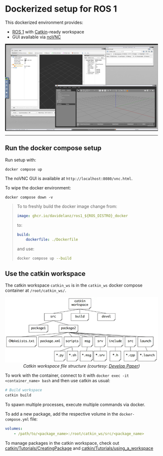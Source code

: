 # Dockerized setup for ROS 1

This dockerized environment provides:
- [ROS 1](https://www.ros.org/) with [Catkin](https://wiki.ros.org/catkin/)-ready workspace
- GUI available via [noVNC](https://novnc.com/)

<img width=600 align=center alt="noVNC preview" src=".readme_assets/preview_noVNC.jpg">

---

## Run the docker compose setup

Run setup with:
```
docker compose up
```

The noVNC GUI is available at `http://localhost:8080/vnc.html`.

To wipe the docker environment:
```
docker compose down -v
```

> To to freshly build the docker image change from:
> ```yml
> image: ghcr.io/davidelanz/ros1_${ROS_DISTRO}_docker
> ```
> to:
> ```yml
> build:
>     dockerfile: ./Dockerfile
> ```
> and use:
> ```sh
> docker compose up --build
> ```


## Use the catkin workspace

The catkin workspace `catkin_ws` is in the `catkin_ws` docker compose container at `/root/catkin_ws/`.

<p align=center>
    <img width=600 alt="noVNC preview" src=".readme_assets/catkin_workspace.jpg"><br>
    <em>Catkin workspace file structure (courtesy: <a href="https://developpaper.com/" target="_blank">Develop Paper</a>)</em>
</p>


To work with the container, connect to it with `docker exec -it <container_name> bash` and then use catkin as usual:
```sh
# Build workspace
catkin build
```

To spawn multiple processes, execute multiple commands via docker.


To add a new package, add the respective volume in the `docker-compose.yml` file:
```yml
volumes:
    - /path/to/<package_name>:/root/catkin_ws/src/<package_name>
```

To manage packages in the catkin workspace, check out [catkin/Tutorials/CreatingPackage](http://wiki.ros.org/catkin/Tutorials/CreatingPackage) and [catkin/Tutorials/using_a_workspace](http://wiki.ros.org/catkin/Tutorials/using_a_workspace)

